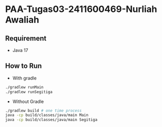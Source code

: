# PAA-Tugas03-2411600469-Nurliah Awaliah

## Requirement
- Java 17

## How to Run

- With gradle

```bash
./gradlew runMain
./gradlew runSegitiga
```

- Without Gradle
```bash
./gradlew build # one time process
java -cp build/classes/java/main Main
java -cp build/classes/java/main Segitiga
```
